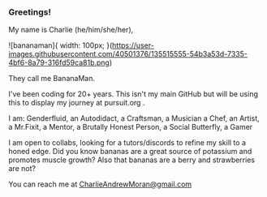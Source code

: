 ### Greetings!

My name is Charlie (he/him/she/her),


![bananaman]{ width: 100px; }(https://user-images.githubusercontent.com/40501376/135515555-54b3a53d-7335-4bf6-8a79-316fd59ca81b.png)


They call me BananaMan.


I've been coding for 20+ years.
This isn't my main GitHub but will be using this to display my journey at pursuit.org .

I am:
Genderfluid,
an Autodidact,
a Craftsman,
a Musician
a Chef,
an Artist,
a Mr.Fixit,
a Mentor,
a Brutally Honest Person,
a Social Butterfly,
a Gamer


I am open to collabs, looking for a tutors/discords to refine my skill to a honed edge.
Did you know bananas are a great source of potassium and promotes muscle growth? 
Also that bananas are a berry and strawberries are not?

You can reach me at CharlieAndrewMoran@gmail.com

